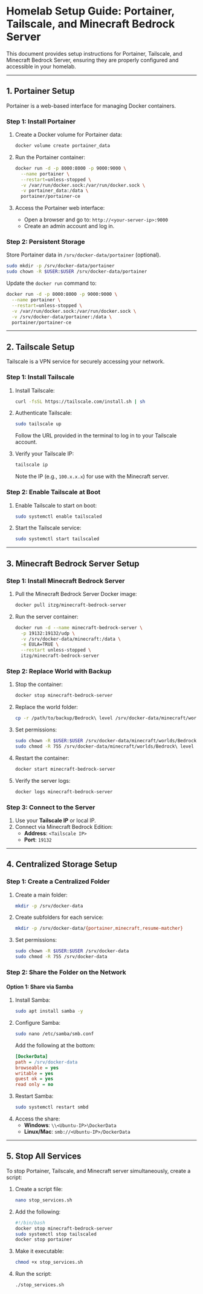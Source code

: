 # Homelab Setup Guide: Portainer, Tailscale, and Minecraft Bedrock Server

This document provides setup instructions for Portainer, Tailscale, and Minecraft Bedrock Server, ensuring they are properly configured and accessible in your homelab.

---

## **1. Portainer Setup**
Portainer is a web-based interface for managing Docker containers.

### **Step 1: Install Portainer**
1. Create a Docker volume for Portainer data:
   ```bash
   docker volume create portainer_data
   ```

2. Run the Portainer container:
   ```bash
   docker run -d -p 8000:8000 -p 9000:9000 \
     --name portainer \
     --restart=unless-stopped \
     -v /var/run/docker.sock:/var/run/docker.sock \
     -v portainer_data:/data \
     portainer/portainer-ce
   ```

3. Access the Portainer web interface:
   - Open a browser and go to: `http://<your-server-ip>:9000`
   - Create an admin account and log in.

### **Step 2: Persistent Storage**
Store Portainer data in `/srv/docker-data/portainer` (optional).
```bash
sudo mkdir -p /srv/docker-data/portainer
sudo chown -R $USER:$USER /srv/docker-data/portainer
```
Update the `docker run` command to:
```bash
docker run -d -p 8000:8000 -p 9000:9000 \
  --name portainer \
  --restart=unless-stopped \
  -v /var/run/docker.sock:/var/run/docker.sock \
  -v /srv/docker-data/portainer:/data \
  portainer/portainer-ce
```

---

## **2. Tailscale Setup**
Tailscale is a VPN service for securely accessing your network.

### **Step 1: Install Tailscale**
1. Install Tailscale:
   ```bash
   curl -fsSL https://tailscale.com/install.sh | sh
   ```

2. Authenticate Tailscale:
   ```bash
   sudo tailscale up
   ```
   Follow the URL provided in the terminal to log in to your Tailscale account.

3. Verify your Tailscale IP:
   ```bash
   tailscale ip
   ```
   Note the IP (e.g., `100.x.x.x`) for use with the Minecraft server.

### **Step 2: Enable Tailscale at Boot**
1. Enable Tailscale to start on boot:
   ```bash
   sudo systemctl enable tailscaled
   ```
2. Start the Tailscale service:
   ```bash
   sudo systemctl start tailscaled
   ```

---

## **3. Minecraft Bedrock Server Setup**

### **Step 1: Install Minecraft Bedrock Server**
1. Pull the Minecraft Bedrock Server Docker image:
   ```bash
   docker pull itzg/minecraft-bedrock-server
   ```

2. Run the server container:
   ```bash
   docker run -d --name minecraft-bedrock-server \
     -p 19132:19132/udp \
     -v /srv/docker-data/minecraft:/data \
     -e EULA=TRUE \
     --restart unless-stopped \
     itzg/minecraft-bedrock-server
   ```

### **Step 2: Replace World with Backup**
1. Stop the container:
   ```bash
   docker stop minecraft-bedrock-server
   ```

2. Replace the world folder:
   ```bash
   cp -r /path/to/backup/Bedrock\ level /srv/docker-data/minecraft/worlds/
   ```

3. Set permissions:
   ```bash
   sudo chown -R $USER:$USER /srv/docker-data/minecraft/worlds/Bedrock\ level
   sudo chmod -R 755 /srv/docker-data/minecraft/worlds/Bedrock\ level
   ```

4. Restart the container:
   ```bash
   docker start minecraft-bedrock-server
   ```

5. Verify the server logs:
   ```bash
   docker logs minecraft-bedrock-server
   ```

### **Step 3: Connect to the Server**
1. Use your **Tailscale IP** or local IP.
2. Connect via Minecraft Bedrock Edition:
   - **Address**: `<Tailscale IP>`
   - **Port**: `19132`

---

## **4. Centralized Storage Setup**

### **Step 1: Create a Centralized Folder**
1. Create a main folder:
   ```bash
   mkdir -p /srv/docker-data
   ```

2. Create subfolders for each service:
   ```bash
   mkdir -p /srv/docker-data/{portainer,minecraft,resume-matcher}
   ```

3. Set permissions:
   ```bash
   sudo chown -R $USER:$USER /srv/docker-data
   sudo chmod -R 755 /srv/docker-data
   ```

### **Step 2: Share the Folder on the Network**
#### **Option 1: Share via Samba**
1. Install Samba:
   ```bash
   sudo apt install samba -y
   ```
2. Configure Samba:
   ```bash
   sudo nano /etc/samba/smb.conf
   ```
   Add the following at the bottom:
   ```ini
   [DockerData]
   path = /srv/docker-data
   browseable = yes
   writable = yes
   guest ok = yes
   read only = no
   ```
3. Restart Samba:
   ```bash
   sudo systemctl restart smbd
   ```
4. Access the share:
   - **Windows**: `\\<Ubuntu-IP>\DockerData`
   - **Linux/Mac**: `smb://<Ubuntu-IP>/DockerData`

---

## **5. Stop All Services**

To stop Portainer, Tailscale, and Minecraft server simultaneously, create a script:
1. Create a script file:
   ```bash
   nano stop_services.sh
   ```
2. Add the following:
   ```bash
   #!/bin/bash
   docker stop minecraft-bedrock-server
   sudo systemctl stop tailscaled
   docker stop portainer
   ```
3. Make it executable:
   ```bash
   chmod +x stop_services.sh
   ```
4. Run the script:
   ```bash
   ./stop_services.sh
   
